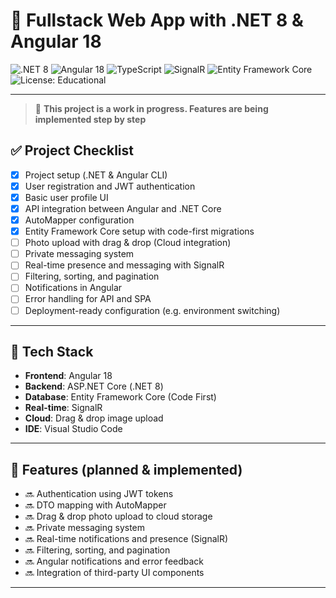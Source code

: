 # 🧠 Fullstack Web App with .NET 8 & Angular 18

![.NET 8](https://img.shields.io/badge/.NET-8.0-blueviolet?logo=dotnet&logoColor=white)
![Angular 18](https://img.shields.io/badge/Angular-18-red?logo=angular&logoColor=white)
![TypeScript](https://img.shields.io/badge/TypeScript-4.x-blue?logo=typescript&logoColor=white)
![SignalR](https://img.shields.io/badge/SignalR-Real--Time-green?logo=signal&logoColor=white)
![Entity Framework Core](https://img.shields.io/badge/Entity%20Framework-Core%208.0-blue?logo=database&logoColor=white)
![License: Educational](https://img.shields.io/badge/license-Educational-yellow)

---

> 🚧 **This project is a work in progress. Features are being implemented step by step**

## ✅ Project Checklist

- [x] Project setup (.NET & Angular CLI)
- [x] User registration and JWT authentication
- [x] Basic user profile UI
- [x] API integration between Angular and .NET Core
- [x] AutoMapper configuration
- [x] Entity Framework Core setup with code-first migrations
- [ ] Photo upload with drag & drop (Cloud integration)
- [ ] Private messaging system
- [ ] Real-time presence and messaging with SignalR
- [ ] Filtering, sorting, and pagination
- [ ] Notifications in Angular
- [ ] Error handling for API and SPA
- [ ] Deployment-ready configuration (e.g. environment switching)

---

## 🔧 Tech Stack

- **Frontend**: Angular 18
- **Backend**: ASP.NET Core (.NET 8)
- **Database**: Entity Framework Core (Code First)
- **Real-time**: SignalR
- **Cloud**: Drag & drop image upload
- **IDE**: Visual Studio Code

---

## 🚀 Features (planned & implemented)

- 🔜 Authentication using JWT tokens  
- 🔜 DTO mapping with AutoMapper  
- 🔜 Drag & drop photo upload to cloud storage  
- 🔜 Private messaging system  
- 🔜 Real-time notifications and presence (SignalR)  
- 🔜 Filtering, sorting, and pagination  
- 🔜 Angular notifications and error feedback  
- 🔜 Integration of third-party UI components  

---
